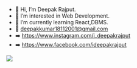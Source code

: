 - 👋 Hi, I’m Deepak Rajput.
- 👀 I’m interested in Web Development.
- 🌱 I’m currently learning React,DBMS.
- 💌 deepakkumar18112001@gmail.com
- ➡️ https://www.instagram.com/i_deepakrajput
- ➡️ https://www.facebook.com/ideepakrajput

![](https://komarev.com/ghpvc/?username=ideepakrajput&color=blueviolet)

